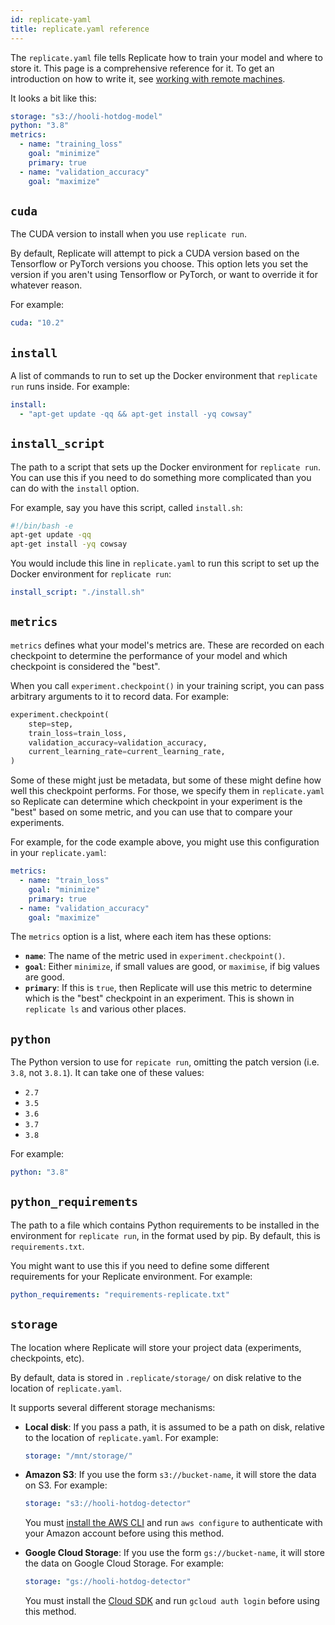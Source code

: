 ```yaml
---
id: replicate-yaml
title: replicate.yaml reference
---
```


The `replicate.yaml` file tells Replicate how to train your model and where to store it. This page is a comprehensive reference for it. To get an introduction on how to write it, see [working with remote machines](working-with-remote-machines.md).

<!-- `replicate.yaml` goes in the same directory as your model's source code. It must be in the root directory (the same directory as the root of your Git repository, for example) because Replicate uses the location of the file to figure out where your model is located. (maybe this lives in tutorial) -->

It looks a bit like this:

```yaml
storage: "s3://hooli-hotdog-model"
python: "3.8"
metrics:
  - name: "training_loss"
    goal: "minimize"
    primary: true
  - name: "validation_accuracy"
    goal: "maximize"
```

## `cuda`

The CUDA version to install when you use `replicate run`.

By default, Replicate will attempt to pick a CUDA version based on the Tensorflow or PyTorch versions you choose. This option lets you set the version if you aren't using Tensorflow or PyTorch, or want to override it for whatever reason.

For example:

```yaml
cuda: "10.2"
```

## `install`

A list of commands to run to set up the Docker environment that `replicate run` runs inside. For example:

```yaml
install:
  - "apt-get update -qq && apt-get install -yq cowsay"
```

## `install_script`

The path to a script that sets up the Docker environment for `replicate run`. You can use this if you need to do something more complicated than you can do with the `install` option.

For example, say you have this script, called `install.sh`:

```bash
#!/bin/bash -e
apt-get update -qq
apt-get install -yq cowsay
```

You would include this line in `replicate.yaml` to run this script to set up the Docker environment for `replicate run`:

```yaml
install_script: "./install.sh"
```

## `metrics`

`metrics` defines what your model's metrics are. These are recorded on each checkpoint to determine the performance of your model and which checkpoint is considered the "best".

When you call `experiment.checkpoint()` in your training script, you can pass arbitrary arguments to it to record data. For example:

```python
experiment.checkpoint(
    step=step,
    train_loss=train_loss,
    validation_accuracy=validation_accuracy,
    current_learning_rate=current_learning_rate,
)
```

Some of these might just be metadata, but some of these might define how well this checkpoint performs. For those, we specify them in `replicate.yaml` so Replicate can determine which checkpoint in your experiment is the "best" based on some metric, and you can use that to compare your experiments.

For example, for the code example above, you might use this configuration in your `replicate.yaml`:

```yaml
metrics:
  - name: "train_loss"
    goal: "minimize"
    primary: true
  - name: "validation_accuracy"
    goal: "maximize"
```

The `metrics` option is a list, where each item has these options:

- **`name`**: The name of the metric used in `experiment.checkpoint()`.
- **`goal`**: Either `minimize`, if small values are good, or `maximise`, if big values are good.
- **`primary`**: If this is `true`, then Replicate will use this metric to determine which is the "best" checkpoint in an experiment. This is shown in `replicate ls` and various other places.

## `python`

The Python version to use for `repicate run`, omitting the patch version \(i.e. `3.8`, not `3.8.1`\). It can take one of these values:

- `2.7`
- `3.5`
- `3.6`
- `3.7`
- `3.8`

For example:

```yaml
python: "3.8"
```

## `python_requirements`

The path to a file which contains Python requirements to be installed in the environment for `replicate run`, in the format used by pip. By default, this is `requirements.txt`.

You might want to use this if you need to define some different requirements for your Replicate environment. For example:

```yaml
python_requirements: "requirements-replicate.txt"
```

<!-- FIXME: this is an anti-pattern... we want people to be using normal requirements.txt, really... -->

## `storage`

The location where Replicate will store your project data (experiments, checkpoints, etc).

By default, data is stored in `.replicate/storage/` on disk relative to the location of `replicate.yaml`.

It supports several different storage mechanisms:

- **Local disk**: If you pass a path, it is assumed to be a path on disk, relative to the location of `replicate.yaml`. For example:

  ```yaml
  storage: "/mnt/storage/"
  ```

- **Amazon S3**: If you use the form `s3://bucket-name`, it will store the data on S3. For example:

  ```yaml
  storage: "s3://hooli-hotdog-detector"
  ```

  You must [install the AWS CLI](https://docs.aws.amazon.com/cli/latest/userguide/cli-chap-install.html) and run `aws configure` to authenticate with your Amazon account before using this method.

- **Google Cloud Storage**: If you use the form `gs://bucket-name`, it will store the data on Google Cloud Storage. For example:

  ```yaml
  storage: "gs://hooli-hotdog-detector"
  ```

  You must install the [Cloud SDK](https://cloud.google.com/sdk) and run `gcloud auth login` before using this method.
